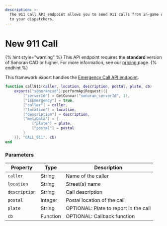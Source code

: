 ```yaml
---
description: >-
  The 911 Call API endpoint allows you to send 911 calls from in-game directly
  to your dispatchers.
---
```


# New 911 Call

{% hint style="warning" %}
This API endpoint requires the **standard** version of Sonoran CAD or higher. For more information, see our [pricing ](../../../../../../pricing/faq/)page.
{% endhint %}

This framework export handles the [Emergency Call API endpoint](../../../../api-endpoints/emergency/dispatch-and-emergency-calls/911-call.md).

```lua
function call911(caller, location, description, postal, plate, cb)
    exports["sonorancad"]:performApiRequest({{
        ["serverId"] = GetConvar("sonoran_serverId", 1),
        ["isEmergency"] = true,
        ["caller"] = caller,
        ["location"] = location,
        ["description"] = description,
        ["metaData"] = {
            ["plate"] = plate,
            ["postal"] = postal
        }
    }}, "CALL_911", cb)
end
```

### Parameters

| Property      | Type     | Description                           |
| ------------- | -------- | ------------------------------------- |
| `caller`      | String   | Name of the caller                    |
| `location`    | String   | Street(s) name                        |
| `description` | String   | Call description                      |
| `postal`      | Integer  | Postal location of the call           |
| `plate`       | String   | OPTIONAL: Plate to report in the call |
| `cb`          | Function | OPTIONAL: Callback function           |
